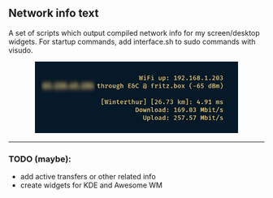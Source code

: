 ## Network info text

A set of scripts which output compiled network info for my screen/desktop widgets.
For startup commands, add interface.sh to sudo commands with visudo.

<p align="center">
  <img src="image.jpg" width="400"/>
</p>

---
### TODO (maybe):
- add active transfers or other related info
- create widgets for KDE and Awesome WM
